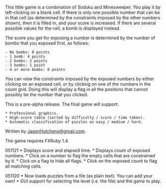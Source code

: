 This little game is a combination of Soduku and Minesweeper. You play it by
left-clicking on a blank cell. If there is only one possible number that can be
in that cell (as determined by the constraints imposed by the other numbers
shown), then it is filled in, and your score is increased. If there are several
possible values for the cell, a bomb is displayed instead.

The score you get for exposing a number is determined by the number of bombs
that you exposed first, as follows:

    - No bombs: 8 points
    - 1 bomb: 4 points
    - 2 bombs: 2 points
    - 3 bombs: 1 point
    - 4 or more bombs: 0 points

You can view the constraints imposed by the exposed numbers by either clicking
on an exposed cell, or by clicking on one of the numbers in the count grid.
Doing this will display a flag in all the positions that cannot possibly be the
number that you clicked.

This is a pre-alpha release. The final game will support:

    * Professional graphics.
    * High-score table (sorted by difficulty / score / time taken).
    * Automatic classification of puzzles as easy / medium / hard.
    
Written by JasonHutchens@gmail.com.

The game requires FXRuby 1.4.

051121
    * Displays score and elapsed time.
    * Displays count of exposed numbers.
    * Click on a number to flag the empty cells that are constrained by it.
    * Click on a flag to hide all flags.
    * Click on the exposed count to flag all matching cells.

051120
    * Now loads puzzles from a file (as plain text). You can add your own!
    * GUI support for selecting the level (i.e. the file) and the game to play.
